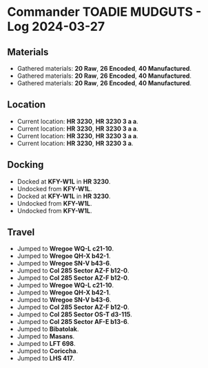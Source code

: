 # Commander TOADIE MUDGUTS - Log 2024-03-27

## Materials
- Gathered materials: **20 Raw**, **26 Encoded**, **40 Manufactured**.
- Gathered materials: **20 Raw**, **26 Encoded**, **40 Manufactured**.
- Gathered materials: **20 Raw**, **26 Encoded**, **40 Manufactured**.

## Location
- Current location: **HR 3230**, **HR 3230 3 a a**.
- Current location: **HR 3230**, **HR 3230 3 a a**.
- Current location: **HR 3230**, **HR 3230 3 a a**.
- Current location: **HR 3230**, **HR 3230 3 a**.

## Docking
- Docked at **KFY-W1L** in **HR 3230**.
- Undocked from **KFY-W1L**.
- Docked at **KFY-W1L** in **HR 3230**.
- Undocked from **KFY-W1L**.
- Undocked from **KFY-W1L**.

## Travel
- Jumped to **Wregoe WQ-L c21-10**.
- Jumped to **Wregoe QH-X b42-1**.
- Jumped to **Wregoe SN-V b43-6**.
- Jumped to **Col 285 Sector AZ-F b12-0**.
- Jumped to **Col 285 Sector AZ-F b12-0**.
- Jumped to **Wregoe WQ-L c21-10**.
- Jumped to **Wregoe QH-X b42-1**.
- Jumped to **Wregoe SN-V b43-6**.
- Jumped to **Col 285 Sector AZ-F b12-0**.
- Jumped to **Col 285 Sector OS-T d3-115**.
- Jumped to **Col 285 Sector AF-E b13-6**.
- Jumped to **Bibatolak**.
- Jumped to **Masans**.
- Jumped to **LFT 698**.
- Jumped to **Coriccha**.
- Jumped to **LHS 417**.

